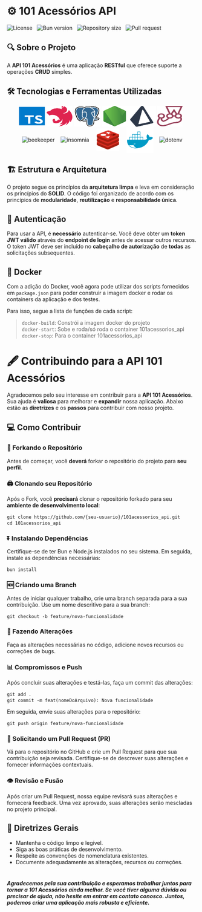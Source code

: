 # ⚙️ 101 Acessórios API

![License](https://img.shields.io/static/v1?label=license&message=MIT&color=orange) &nbsp;
![Bun version](https://img.shields.io/static/v1?label=bun&message=v1.0.26&color=yellow) &nbsp;
![Repository size](https://img.shields.io/github/repo-size/bush1D3v/101acessorios_api?color=green) &nbsp;
![Pull request](https://img.shields.io/static/v1?label=PR&message=welcome&color=blue)

## 🔍 Sobre o Projeto

A **API 101 Acessórios** é uma aplicação **RESTful** que oferece suporte a operações **CRUD** simples.

## 🛠️ Tecnologias e Ferramentas Utilizadas

<div align='center'>
    <img align='center' height='50' width='70' title='TypeScript' alt='typescript' src='https://github.com/devicons/devicon/blob/master/icons/typescript/typescript-original.svg' />
    <img align='center' height='54' width='68' title='Nestjs' alt='nestjs' src='https://github.com/devicons/devicon/blob/master/icons/nestjs/nestjs-original.svg' />
    <img align='center' height='55' width='70' title='PostgreSQL' alt='postgresql' src='https://github.com/devicons/devicon/blob/master/icons/postgresql/postgresql-original.svg' />
    <img align='center' height='54' width='68' title='Node.js' alt='nodejs' src='https://github.com/devicons/devicon/blob/master/icons/nodejs/nodejs-original.svg' /><img align='center' height='55' width='75' title='Prisma' alt='prisma' src='https://github.com/devicons/devicon/blob/master/icons/prisma/prisma-original.svg' />
    <img align='center' height='54' width='68' title='Jest' alt='jest' src='https://github.com/devicons/devicon/blob/master/icons/jest/jest-plain.svg' /> &nbsp;
    <img align='center' height='53' width='49' title='Beekeeper' alt='beekeeper' src='https://github.com/bush1D3v/my_portfolio/assets/133554156/0d5b4b55-546c-4bc0-a25c-dfc9116fe993' /> &nbsp;&nbsp;
    <img align='center' height='50' width='50' title='Insomnia' alt='insomnia' src='https://github.com/bush1D3v/my_portfolio/assets/133554156/75a3fffd-792e-4250-8ef5-2abb615e38a0' /> &nbsp;&nbsp;&nbsp;
    <img align='center' height='60' width='60' title='Redis' alt='redis' src='https://github.com/devicons/devicon/blob/master/icons/redis/redis-original.svg' /> &nbsp;&nbsp;&nbsp;
    <img align='center' height='70' width='70' title='Docker' alt='docker' src='https://github.com/devicons/devicon/blob/master/icons/docker/docker-plain.svg' /> &nbsp;&nbsp;
    <img align='center' height='49' width='49' title='Dotenv' alt='dotenv' src='https://github.com/bush1D3v/my_portfolio/assets/133554156/432ec521-c94a-4f24-964e-f62658d04581' />
</div>

## 🏗 Estrutura e Arquitetura

O projeto segue os princípios da **arquitetura limpa** e leva em consideração os princípios do **SOLID**. O código foi organizado de acordo com os princípios de **modularidade**, **reutilização** e **responsabilidade única**.

## 🔏 Autenticação

Para usar a API, é **necessário** autenticar-se. Você deve obter um **token JWT válido** através do **endpoint de login** antes de acessar outros recursos. O token JWT deve ser incluído no **cabeçalho de autorização** de **todas** as solicitações subsequentes.

## 🐳 Docker

Com a adição do Docker, você agora pode utilizar dos scripts fornecidos em `package.json` para poder construir a imagem docker e rodar os containers da aplicação e dos testes.

Para isso, segue a lista de funções de cada script:

> `docker-build`: Constrói a imagem docker do projeto <br> `docker-start`: Sobe e roda/só roda o container 101acessorios_api <br> `docker-stop`: Para o container 101acessorios_api

# 🖋️ Contribuindo para a API 101 Acessórios

Agradecemos pelo seu interesse em contribuir para a **API 101 Acessórios**. Sua ajuda é **valiosa** para melhorar e **expandir** nossa aplicação. Abaixo estão as **diretrizes** e os **passos** para contribuir com nosso projeto.

## 💻 Como Contribuir

### 🌳 Forkando o Repositório

Antes de começar, você **deverá** forkar o repositório do projeto para **seu perfil**.

### 🖨 Clonando seu Repositório

Após o Fork, você **precisará** clonar o repositório forkado para seu **ambiente de desenvolvimento local**:

```
git clone https://github.com/{seu-usuario}/101acessorios_api.git
cd 101acessorios_api
```

### ⏬ Instalando Dependências

Certifique-se de ter Bun e Node.js instalados no seu sistema. Em seguida, instale as dependências necessárias:

```
bun install
```

### 🆕 Criando uma Branch

Antes de iniciar qualquer trabalho, crie uma branch separada para a sua contribuição. Use um nome descritivo para a sua branch:

```
git checkout -b feature/nova-funcionalidade
```

### 🔨 Fazendo Alterações

Faça as alterações necessárias no código, adicione novos recursos ou correções de bugs.

### 📊 Compromissos e Push

Após concluir suas alterações e testá-las, faça um commit das alterações:

```
git add .
git commit -m feat(nomeDoArquivo): Nova funcionalidade
```

Em seguida, envie suas alterações para o repositório:

```
git push origin feature/nova-funcionalidade
```

### 📨 Solicitando um Pull Request (PR)

Vá para o repositório no GitHub e crie um Pull Request para que sua contribuição seja revisada. Certifique-se de descrever suas alterações e fornecer informações contextuais.

### 👁 Revisão e Fusão

Após criar um Pull Request, nossa equipe revisará suas alterações e fornecerá feedback. Uma vez aprovado, suas alterações serão mescladas no projeto principal.

## 💼 Diretrizes Gerais

- Mantenha o código limpo e legível.
- Siga as boas práticas de desenvolvimento.
- Respeite as convenções de nomenclatura existentes.
- Documente adequadamente as alterações, recursos ou correções.

#

**_Agradecemos pela sua contribuição e esperamos trabalhar juntos para tornar a 101 Acessórios ainda melhor. Se você tiver alguma dúvida ou precisar de ajuda, não hesite em entrar em contato conosco. Juntos, podemos criar uma aplicação mais robusta e eficiente._**

